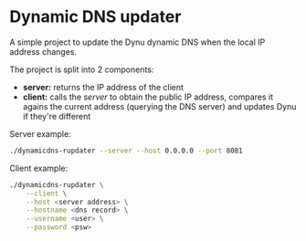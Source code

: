 # Dynamic DNS updater

A simple project to update the Dynu dynamic DNS when the local IP address changes.

The project is split into 2 components:

- **server:** returns the IP address of the client
- **client:** calls the _server_ to obtain the public IP address, compares it agains the current address (querying the DNS server) and updates Dynu if they're different

Server example:

```sh
./dynamicdns-rupdater --server --host 0.0.0.0 --port 8081
```

Client example:

```sh
./dynamicdns-rupdater \
    --client \
    --host <server address> \
    --hostname <dns record> \
    --username <user> \
    --password <psw>
```
